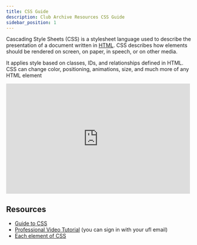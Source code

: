 ```yaml
---
title: CSS Guide
description: Club Archive Resources CSS Guide
sidebar_position: 1
---
```


Cascading Style Sheets (CSS) is a stylesheet language used to describe the presentation of a document written in [HTML](html.md). CSS describes how elements should be rendered on screen, on paper, in speech, or on other media.

It applies style based on classes, IDs, and relationships defined in HTML. CSS can change color, positioning, animations, size, and much more of any HTML element

<iframe width="500" height="300" src="https://www.youtube.com/embed/OEV8gMkCHXQ" title="CSS in 100 Seconds" frameborder="0" allow="accelerometer; autoplay; clipboard-write; encrypted-media; gyroscope; picture-in-picture; web-share" allowfullscreen></iframe>

## Resources

- [Guide to CSS](https://developer.mozilla.org/en-US/docs/Learn/CSS/Introduction_to_CSS/How_CSS_works)
- [Professional Video Tutorial](https://www.lynda.com/CSS-tutorials/CSS-Essential-Training-1/569190-2.html) (you can sign in with your ufl email)
- [Each element of CSS](https://www.w3schools.com/css/default.asp)
